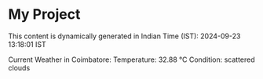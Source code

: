 # My Project

This content is dynamically generated in Indian Time (IST): 2024-09-23 13:18:01 IST


Current Weather in Coimbatore:
Temperature: 32.88 °C
Condition: scattered clouds
